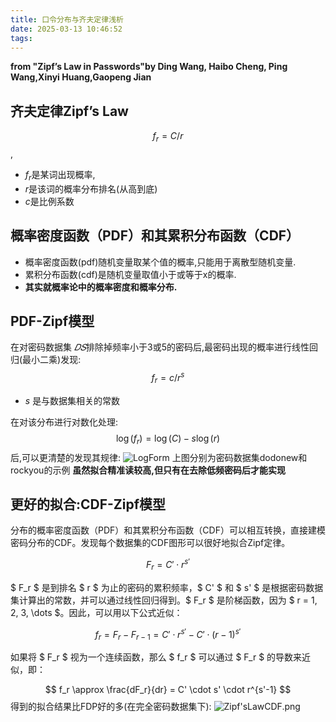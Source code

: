 ```yaml
---
title: 口令分布与齐夫定律浅析
date: 2025-03-13 10:46:52
tags:
---
```

**from "Zipf’s Law in Passwords"by Ding Wang, Haibo Cheng, Ping Wang,Xinyi Huang,Gaopeng Jian**
## 齐夫定律Zipf’s Law
$${f_r} = C/r $$,
* ${f_r}$是某词出现概率,
* $r$是该词的概率分布排名(从高到底)
* $c$是比例系数
## 概率密度函数（PDF）和其累积分布函数（CDF）
* 概率密度函数(pdf)随机变量取某个值的概率,只能用于离散型随机变量.
* 累积分布函数(cdf)是随机变量取值小于或等于x的概率.
* **其实就概率论中的概率密度和概率分布.**
## PDF-Zipf模型
在对密码数据集 $𝐷𝑆$排除掉频率小于3或5的密码后,最密码出现的概率进行线性回归(最小二乘)发现:
$$
{f_r}=c/r^s
​$$
* $s$ 是与数据集相关的常数

在对该分布进行对数化处理:
$$
\log(f_r) = \log(C) - s \log(r)
$$
后,可以更清楚的发现其规律:
![LogForm](/images/Zipf'sLawInLog.png)
上图分别为密码数据集dodonew和rockyou的示例
**虽然拟合精准读较高,但只有在去除低频密码后才能实现**
## 更好的拟合:CDF-Zipf模型
分布的概率密度函数（PDF）和其累积分布函数（CDF）可以相互转换，直接建模密码分布的CDF。发现每个数据集的CDF图形可以很好地拟合Zipf定律。

$$
F_r = C' \cdot r^{s'}
$$

$ F_r $ 是到排名 $ r $ 为止的密码的累积频率，$ C' $ 和 $ s' $ 是根据密码数据集计算出的常数，并可以通过线性回归得到。$ F_r $ 是阶梯函数，因为 $ r = 1, 2, 3, \dots $。因此，可以用以下公式近似：

$$
f_r = F_r - F_{r-1} = C' \cdot r^{s'} - C' \cdot (r-1)^{s'}
$$

如果将 $ F_r $ 视为一个连续函数，那么 $ f_r $ 可以通过 $ F_r $ 的导数来近似，即：

$$
f_r \approx \frac{dF_r}{dr} = C' \cdot s' \cdot r^{s'-1}
$$
得到的拟合结果比FDP好的多(在完全密码数据集下):
![Zipf'sLawCDF.png](/images/Zipf'sLawCDF.png)
